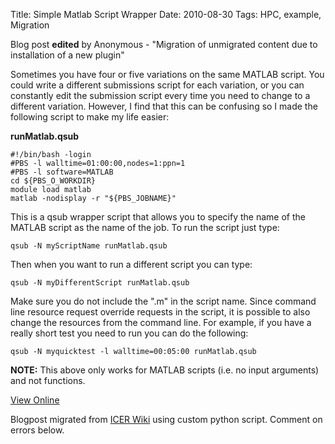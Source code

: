 Title: Simple Matlab Script Wrapper
Date: 2010-08-30
Tags: HPC, example, Migration

Blog post **edited** by Anonymous \- "Migration of unmigrated content due to
installation of a new plugin"

Sometimes you have four or five variations on the same MATLAB script. You
could write a different submissions script for each variation, or you can
constantly edit the submission script every time you need to change to a
different variation. However, I find that this can be confusing so I made the
following script to make my life easier:

**runMatlab.qsub**



    #!/bin/bash -login
    #PBS -l walltime=01:00:00,nodes=1:ppn=1
    #PBS -l software=MATLAB
    cd ${PBS_O_WORKDIR}
    module load matlab
    matlab -nodisplay -r "${PBS_JOBNAME}"


This is a qsub wrapper script that allows you to specify the name of the
MATLAB script as the name of the job. To run the script just type:



    qsub -N myScriptName runMatlab.qsub


Then when you want to run a different script you can type:



    qsub -N myDifferentScript runMatlab.qsub


Make sure you do not include the ".m" in the script name. Since command line
resource request override requests in the script, it is possible to also
change the resources from the command line. For example, if you have a really
short test you need to run you can do the following:



    qsub -N myquicktest -l walltime=00:05:00 runMatlab.qsub


**NOTE:** This above only works for MATLAB scripts (i.e. no input arguments)
and not functions.

[View
Online](https://wiki.hpcc.msu.edu/display/~colbrydi@msu.edu/2010/08/30/Simple+Matlab+Script+Wrapper)

Blogpost migrated from [ICER Wiki](https://wiki.hpcc.msu.edu/display/~colbrydi@msu.edu/2010/08/30/Simple+Matlab+Script+Wrapper) using custom python script. Comment on errors below.
